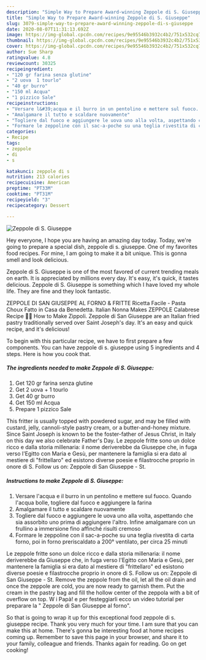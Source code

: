 ```yaml
---
description: "Simple Way to Prepare Award-winning Zeppole di S. Giuseppe"
title: "Simple Way to Prepare Award-winning Zeppole di S. Giuseppe"
slug: 3079-simple-way-to-prepare-award-winning-zeppole-di-s-giuseppe
date: 2020-08-07T11:31:13.692Z
image: https://img-global.cpcdn.com/recipes/9e95546b3932c4b2/751x532cq70/zeppole-di-s-giuseppe-recipe-main-photo.jpg
thumbnail: https://img-global.cpcdn.com/recipes/9e95546b3932c4b2/751x532cq70/zeppole-di-s-giuseppe-recipe-main-photo.jpg
cover: https://img-global.cpcdn.com/recipes/9e95546b3932c4b2/751x532cq70/zeppole-di-s-giuseppe-recipe-main-photo.jpg
author: Sue Sharp
ratingvalue: 4.8
reviewcount: 30325
recipeingredient:
- "120 gr farina senza glutine"
- "2 uova  1 tourlo"
- "40 gr burro"
- "150 ml Acqua"
- "1 pizzico Sale"
recipeinstructions:
- "Versare l&#39;acqua e il burro in un pentolino e mettere sul fuoco. Quando l&#39;acqua bolle, togliere dal fuoco e aggiungere la farina"
- "Amalgamare il tutto e scaldare nuovamente"
- "Togliere dal fuoco e aggiungere le uova uno alla volta, aspettando che sia assorbito uno prima di aggiungere l&#39;altro. Infine amalgamare con un frullino a immersione fino affinché risulti cremoso"
- "Formare le zeppoline con il sac-a-poche su una teglia rivestita di carta forno, poi in forno preriscaldato a 200° ventilato, per circa 25 minuti"
categories:
- Recipe
tags:
- zeppole
- di
- s

katakunci: zeppole di s 
nutrition: 213 calories
recipecuisine: American
preptime: "PT33M"
cooktime: "PT31M"
recipeyield: "3"
recipecategory: Dessert

---
```



![Zeppole di S. Giuseppe](https://img-global.cpcdn.com/recipes/9e95546b3932c4b2/751x532cq70/zeppole-di-s-giuseppe-recipe-main-photo.jpg)

Hey everyone, I hope you are having an amazing day today. Today, we're going to prepare a special dish, zeppole di s. giuseppe. One of my favorites food recipes. For mine, I am going to make it a bit unique. This is gonna smell and look delicious.

Zeppole di S. Giuseppe is one of the most favored of current trending meals on earth. It is appreciated by millions every day. It's easy, it's quick, it tastes delicious. Zeppole di S. Giuseppe is something which I have loved my whole life. They are fine and they look fantastic.

ZEPPOLE DI SAN GIUSEPPE AL FORNO &amp; FRITTE Ricetta Facile - Pasta Choux Fatto in Casa da Benedetta. Italian Nonna Makes ZEPPOLE Calabrese Recipe 💯😍 How to Make Zippoli. Zeppole di San Giuseppe are an Italian fried pastry traditionally served over Saint Joseph&#39;s day. It&#39;s an easy and quick recipe, and it&#39;s delicious!


To begin with this particular recipe, we have to first prepare a few components. You can have zeppole di s. giuseppe using 5 ingredients and 4 steps. Here is how you cook that.

<!--inarticleads1-->

##### The ingredients needed to make Zeppole di S. Giuseppe:

1. Get 120 gr farina senza glutine
1. Get 2 uova + 1 tourlo
1. Get 40 gr burro
1. Get 150 ml Acqua
1. Prepare 1 pizzico Sale


This fritter is usually topped with powdered sugar, and may be filled with custard, jelly, cannoli-style pastry cream, or a butter-and-honey mixture. Since Saint Joseph is known to be the foster-father of Jesus Christ, in Italy on this day we also celebrate Father&#39;s Day. Le zeppole fritte sono un dolce ricco e dalla storia millenaria: il nome deriverebbe da Giuseppe che, in fuga verso l&#39;Egitto con Maria e Gesù, per mantenere la famiglia si era dato al mestiere di &#34;frittellaro&#34; ed esistono diverse poesie e filastrocche proprio in onore di S. Follow us on: Zeppole di San Giuseppe - St. 

<!--inarticleads2-->

##### Instructions to make Zeppole di S. Giuseppe:

1. Versare l&#39;acqua e il burro in un pentolino e mettere sul fuoco. Quando l&#39;acqua bolle, togliere dal fuoco e aggiungere la farina
1. Amalgamare il tutto e scaldare nuovamente
1. Togliere dal fuoco e aggiungere le uova uno alla volta, aspettando che sia assorbito uno prima di aggiungere l&#39;altro. Infine amalgamare con un frullino a immersione fino affinché risulti cremoso
1. Formare le zeppoline con il sac-a-poche su una teglia rivestita di carta forno, poi in forno preriscaldato a 200° ventilato, per circa 25 minuti


Le zeppole fritte sono un dolce ricco e dalla storia millenaria: il nome deriverebbe da Giuseppe che, in fuga verso l&#39;Egitto con Maria e Gesù, per mantenere la famiglia si era dato al mestiere di &#34;frittellaro&#34; ed esistono diverse poesie e filastrocche proprio in onore di S. Follow us on: Zeppole di San Giuseppe - St. Remove the zeppole from the oil, let all the oil drain and once the zeppole are cold, you are now ready to garnish them. Put the cream in the pastry bag and fill the hollow center of the zeppola with a bit of overflow on top. W i Papà! e per festeggiarli ecco un video tutorial per preparare la &#34; Zeppole di San Giuseppe al forno&#34;. 

So that is going to wrap it up for this exceptional food zeppole di s. giuseppe recipe. Thank you very much for your time. I am sure that you can make this at home. There's gonna be interesting food at home recipes coming up. Remember to save this page in your browser, and share it to your family, colleague and friends. Thanks again for reading. Go on get cooking!
